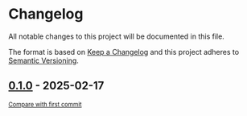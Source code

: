 # Changelog

All notable changes to this project will be documented in this file.

The format is based on [Keep a Changelog](http://keepachangelog.com/en/1.0.0/)
and this project adheres to [Semantic Versioning](http://semver.org/spec/v2.0.0.html).

<!-- insertion marker -->
## [0.1.0](https://github.com/tsypuk/aws-news/releases/tag/0.1.0) - 2025-02-17

<small>[Compare with first commit](https://github.com/tsypuk/aws-news/compare/c192cc5f1ce112f496fae64a5f6d50846e5b1c4b...0.1.0)</small>

